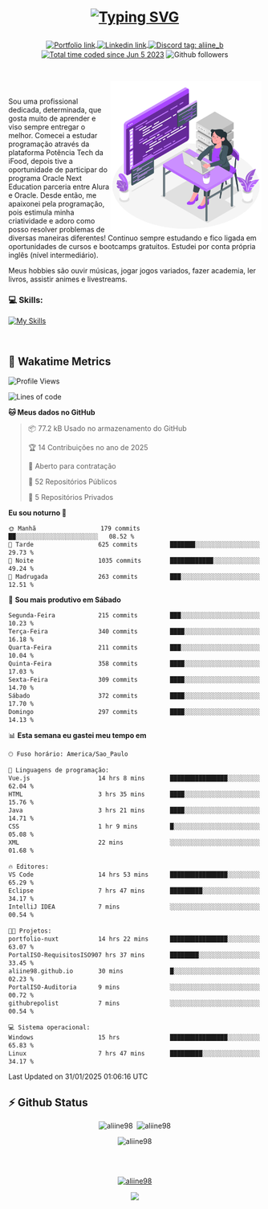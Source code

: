 # <p align = "center"><a href="https://git.io/typing-svg"><img src="https://readme-typing-svg.demolab.com?font=Space+Mono&size=28&pause=1000&duration=4000&color=8E58F7&vCenter=true&width=500&lines=%E2%9C%A8+Ol%C3%A1%2C+sou+Aline+Bevilacqua;%E2%9C%A8+Desenvolvedora+Web!" alt="Typing SVG" /></a></p>

<p align = "center">
    <a href="https://aliine98.github.io" target="_blank">
        <img alt="Portfolio link" align="center" src = "https://img.shields.io/badge/portfolio-8A2BE2?style=for-the-badge">
    </a>
    <a href="https://www.linkedin.com/in/aline-bevilacqua/" target="_blank">
        <img alt="Linkedin link" align="center" src = "https://img.shields.io/badge/LinkedIn-0077B5?style=for-the-badge&logo=linkedin&logoColor=white">
    </a>
    <a href="https://discord.com/" target="_blank">
        <img alt="Discord tag: aliine_b" align="center" src="https://img.shields.io/badge/-aliine__b-5865f2?style=flat-square&logo=Discord&logoColor=FFF" height="28">
    </a>
    <a href="https://wakatime.com/@aliine"><img src="https://wakatime.com/badge/user/d705bdc6-1244-4026-9380-8de8c1599f8d.svg?style=for-the-badge" alt="Total time coded since Jun 5 2023" align="center"/></a>
    <img alt="Github followers" align="center" src="https://img.shields.io/github/followers/Aliine98?style=for-the-badge&color=bf0f47&logo=github&logoColor=white">
</p><br>

<a href="https://storyset.com/"><img src="./assets/coding-amico.svg" width="300" align="right"></a>

<div align="left">
<br>

Sou uma profissional dedicada, determinada, que gosta muito de aprender e viso sempre entregar o melhor. Comecei a estudar programação através da plataforma Potência Tech da iFood, depois tive a oportunidade de participar do programa Oracle Next Education parceria entre Alura e Oracle. Desde então, me apaixonei pela programação, pois estimula minha criatividade e adoro como posso resolver problemas de diversas maneiras diferentes! Continuo sempre estudando e fico ligada em oportunidades de cursos e bootcamps gratuitos.
Estudei por conta própria inglês (nível intermediário).

Meus hobbies são ouvir músicas, jogar jogos variados, fazer academia, ler livros, assistir animes e livestreams.

### 💻 Skills:
[![My Skills](https://skillicons.dev/icons?i=html,css,js,java,tailwind,mysql,hibernate,ts,nuxt,firebase,express,mongo,kotlin,androidstudio&perline=5)](https://skillicons.dev)
</div>
<br>

## 🚀 Wakatime Metrics

<!--START_SECTION:waka-->
![Profile Views](http://img.shields.io/badge/Visualizac%C3%B5es%20do%20perfil-1-blue)

![Lines of code](https://img.shields.io/badge/Desde%20o%20Hello%20World%20eu%20escrevi-410.0%20thousand%20linhas%20de%20c%C3%B3digo-blue)

**🐱 Meus dados no GitHub** 

> 📦 77.2 kB Usado no armazenamento do GitHub 
 > 
> 🏆 14 Contribuições no ano de 2025
 > 
> 💼 Aberto para contratação
 > 
> 📜 52 Repositórios Públicos 
 > 
> 🔑 5 Repositórios Privados 
 > 
**Eu sou noturno 🦉** 

```text
🌞 Manhã                  179 commits         ██░░░░░░░░░░░░░░░░░░░░░░░   08.52 % 
🌆 Tarde                  625 commits         ███████░░░░░░░░░░░░░░░░░░   29.73 % 
🌃 Noite                  1035 commits        ████████████░░░░░░░░░░░░░   49.24 % 
🌙 Madrugada              263 commits         ███░░░░░░░░░░░░░░░░░░░░░░   12.51 % 
```
📅 **Sou mais produtivo em Sábado** 

```text
Segunda-Feira            215 commits         ███░░░░░░░░░░░░░░░░░░░░░░   10.23 % 
Terça-Feira              340 commits         ████░░░░░░░░░░░░░░░░░░░░░   16.18 % 
Quarta-Feira             211 commits         ███░░░░░░░░░░░░░░░░░░░░░░   10.04 % 
Quinta-Feira             358 commits         ████░░░░░░░░░░░░░░░░░░░░░   17.03 % 
Sexta-Feira              309 commits         ████░░░░░░░░░░░░░░░░░░░░░   14.70 % 
Sábado                   372 commits         ████░░░░░░░░░░░░░░░░░░░░░   17.70 % 
Domingo                  297 commits         ████░░░░░░░░░░░░░░░░░░░░░   14.13 % 
```


📊 **Esta semana eu gastei meu tempo em** 

```text
🕑︎ Fuso horário: America/Sao_Paulo

💬 Linguagens de programação: 
Vue.js                   14 hrs 8 mins       ████████████████░░░░░░░░░   62.04 % 
HTML                     3 hrs 35 mins       ████░░░░░░░░░░░░░░░░░░░░░   15.76 % 
Java                     3 hrs 21 mins       ████░░░░░░░░░░░░░░░░░░░░░   14.71 % 
CSS                      1 hr 9 mins         █░░░░░░░░░░░░░░░░░░░░░░░░   05.08 % 
XML                      22 mins             ░░░░░░░░░░░░░░░░░░░░░░░░░   01.68 % 

🔥 Editores: 
VS Code                  14 hrs 53 mins      ████████████████░░░░░░░░░   65.29 % 
Eclipse                  7 hrs 47 mins       █████████░░░░░░░░░░░░░░░░   34.17 % 
IntelliJ IDEA            7 mins              ░░░░░░░░░░░░░░░░░░░░░░░░░   00.54 % 

🐱‍💻 Projetos: 
portfolio-nuxt           14 hrs 22 mins      ████████████████░░░░░░░░░   63.07 % 
PortalISO-RequisitosISO907 hrs 37 mins       ████████░░░░░░░░░░░░░░░░░   33.45 % 
aliine98.github.io       30 mins             █░░░░░░░░░░░░░░░░░░░░░░░░   02.23 % 
PortalISO-Auditoria      9 mins              ░░░░░░░░░░░░░░░░░░░░░░░░░   00.72 % 
githubrepolist           7 mins              ░░░░░░░░░░░░░░░░░░░░░░░░░   00.54 % 

💻 Sistema operacional: 
Windows                  15 hrs              ████████████████░░░░░░░░░   65.83 % 
Linux                    7 hrs 47 mins       █████████░░░░░░░░░░░░░░░░   34.17 % 
```


 Last Updated on 31/01/2025 01:06:16 UTC
<!--END_SECTION:waka-->
 
## ⚡ Github Status

<p align="center"><img src="https://my-github-readme-stats-aliine98.vercel.app/api?username=aliine98&show_icons=true&locale=en&theme=radical" alt="aliine98" />&nbsp;&nbsp;<img src="https://my-github-readme-stats-aliine98.vercel.app/api/top-langs?username=aliine98&show_icons=true&locale=en&layout=compact&theme=radical&exclude_repo=my-github-readme-stats,my-github-readme-streak-stats,github-readme-streak-stats,ajax-com-js-puro&hide=c%2B%2B,cmake&langs_count=8" alt="aliine98" /></p>

<p align="center"><img src="https://my-github-readme-streak-stats.vercel.app?user=aliine98&theme=radical" alt="aliine98" /></p>

<br><br>
<p align="center"> <a href="https://github.com/ryo-ma/github-profile-trophy" target="_blank"><img src="https://github-profile-trophy.vercel.app/?username=aliine98&theme=radical&column=4" alt="aliine98" /></a> </p>

<p align="center"><img src="https://media4.giphy.com/media/C1bBFL2dMQxA4/giphy.gif?cid=ecf05e47z7xqxd7gboyuplq95r7v869x9bi8msk1upllpme2&ep=v1_gifs_search&rid=giphy.gif&ct=g" width="700"></p>
